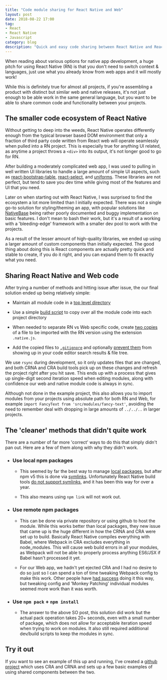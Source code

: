 ```yaml
---
title: "Code module sharing for React Native and Web"
layout: post
date: 2018-08-22 17:00
tag:
- React
- React Native
- Javascript
category: blog
description: "Quick and easy code sharing between React Native and React Web projects."
---
```


When reading about various options for native app development, a huge pitch for using React Native (RN) is that you don't need to switch context & languages, just use what you already know from web apps and it will mostly work!

While this is definitely true for almost all projects, if you're assembling a product with distinct but similar web and native releases, it's not just enough to be able work in the same general language, but you want to be able to share common code and functionality between your projects.

## The smaller code ecosystem of React Native

Without getting to deep into the weeds, React Native operates differently enough from the typical browser based DOM environment that only a fraction of third party code written from React web will operate seamlessly when pulled into a RN project. This is especially true for anything UI related, as anytime a project throws a `<div>` into its output, it's not longer good to go for RN.

After building a moderately complicated web app, I was used to pulling in well written UI libraries to handle a large amount of simple UI aspects, such as [react-bootstrap-table](http://allenfang.github.io/react-bootstrap-table/), [react-select](https://github.com/JedWatson/react-select), and [uniforms](https://github.com/vazco/uniforms). These libraries are not perfect, but tend to save you dev time while giving most of the features and UI that you need.

Later on when starting out with React Native, I was surprised to find the ecosystem a lot more limited than I initially expected. There was not a single go-to solution for styling/theming an app, with popular solutions like [NativeBase](https://nativebase.io/) being rather poorly documented and buggy implementation on basic features. I don't mean to bash their work, but it's a result of a working with a 'bleeding-edge' framework with a smaller dev pool to work with the projects.

As a result of the lesser amount of high-quality libraries, we ended up using a larger amount of custom components than initially expected. The good thing about doing this is React components are actually pretty quick and stable to create, if you do it right, and you can expand them to fit exactly what you need.

## Sharing React Native and Web code

After trying a number of methods and hitting issue after issue, the our final solution ended up being relatively simple:

* Maintain all module code in a [top level directory](https://github.com/jehartzog/rn-web-shared-modules)

* Use a simple [build script](https://github.com/jehartzog/rn-web-shared-modules/blob/master/native-project/package.json#L15) to copy over all the module code into each project directory

* When needed to separate RN vs Web specific code, create [two copies](https://github.com/jehartzog/rn-web-shared-modules/tree/master/modules/src/fancy-text/src) of a file to be imported with the RN version using the extension `.native.js`.

* Add the copied files to [`.gitignore`](https://github.com/jehartzog/rn-web-shared-modules/blob/master/native-project/.gitignore#L19) and optionally [prevent them](https://github.com/jehartzog/rn-web-shared-modules#code-editor-configuration) from showing up in your code editor search results & file tree.

We use `rsync` during development, so it only updates files that are changed, and both CRNA and CRA build tools pick up on these changes and refresh the project right after you hit save. This ends up with a process that gives up single-digit second iteration speed when editing modules, along with confidence our web and native module code is always in sync.

Although not done in the example project, this also allows you to import modules from your projects using absolute path for both RN and Web, for example `import FancyText from 'src/modules/fancy-text'`, avoiding the need to remember deal with dropping in large amounts of `../../..` in larger projects.

## The 'cleaner' methods that didn't quite work

There are a number of far more 'correct' ways to do this that simply didn't pan out. Here are a few of them along with why they didn't work.

* ### Use local npm packages

  * This seemed by far the best way to manage [local packages](https://docs.npmjs.com/getting-started/installing-npm-packages-locally), but after npm v5 this is done via [symlinks](https://stackoverflow.com/questions/44624636/npm-5-install-folder-without-using-symlink). Unfortunately React Native build tools [do not support symlinks](https://github.com/facebook/metro/issues/1), and it has been this way for over a year.
  
  * This also means using `npm link` will not work out.

* ### Use remote npm packages

  * This can be done via private repository or using github to host the module. While this works better than local packages, they new issue that came up is the huge different in how the CRNA and CRA were set up to build. Basically React Native compiles everything with Babel, where Webpack in CRA excludes everything in node_modules. This will cause web build errors in all your modules, as Webpack will not be able to properly process anything ES6/JSX if Babel hasn't processed it yet.

  * For our Web app, we hadn't yet ejected CRA and I had no desire to do so just so I can spend a ton of time tweaking Webpack config to make this work. Other people have [had success](https://pickering.org/using-react-native-react-native-web-and-react-navigation-in-a-single-project-cfd4bcca16d0) doing it this way, but tweaking config and 'Monkey Patching' individual modules seemed more work than it was worth.

* ### Use `npm pack` + `npm install`

  * The answer to the above SO post, this solution did work but the actual pack operation takes 20+ seconds, even with a small number of package, which does not allow for acceptable iteration speed when trying to work on modules. It also still required additional dev/build scripts to keep the modules in sync.

## Try it out

If you want to see an example of this up and running, I've created a [github project](https://github.com/jehartzog/rn-web-shared-modules) which uses CRA and CRNA and sets up a few basic examples of using shared components between the two.
